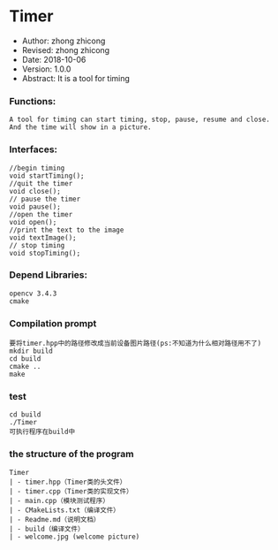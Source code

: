 # Timer
- Author: zhong zhicong
- Revised: zhong zhicong
- Date: 2018-10-06
- Version: 1.0.0
- Abstract: It is a tool for timing

### Functions: 
	A tool for timing can start timing, stop, pause, resume and close.
    And the time will show in a picture.
### Interfaces:
    //begin timing
	void startTiming();
    //quit the timer
    void close();
    // pause the timer
    void pause();
    //open the timer
    void open();
    //print the text to the image
    void textImage();
    // stop timing
    void stopTiming();

### Depend Libraries:
	opencv 3.4.3
    cmake

### Compilation prompt
    要将timer.hpp中的路径修改成当前设备图片路径(ps:不知道为什么相对路径用不了)
    mkdir build
    cd build
    cmake ..
    make

### test
    cd build
    ./Timer
    可执行程序在build中

### the structure of the program
    Timer
    | - timer.hpp（Timer类的头文件）
    | - timer.cpp（Timer类的实现文件）
    | - main.cpp（模块测试程序）
    | - CMakeLists.txt（编译文件）
    | - Readme.md（说明文档）
    | - build（编译文件）
    | - welcome.jpg (welcome picture)
